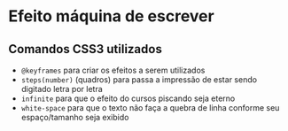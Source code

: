 # Efeito máquina de escrever

## Comandos CSS3 utilizados
* `@keyframes` para criar os efeitos a serem utilizados
* `steps(number)` (quadros) para passa a impressão de estar sendo digitado letra por letra
* `infinite` para que o efeito do cursos piscando seja eterno
* `white-space` para que o texto não faça a quebra de linha conforme seu espaço/tamanho seja exibido